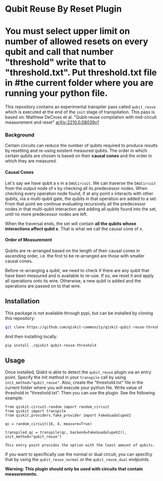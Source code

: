 # Qubit Reuse By Reset Plugin
# You must select upper limit on number of allowed resets on every qubit and call that number "threshold" write that to "threshold.txt". Put threshold.txt file in #the current folder where you are running your python file.

This repository contains an experimental transpiler pass called `qubit_reuse` which is executed at the end of the `init` stage of transpilation. This pass is based on: Matthew DeCross et al. "Qubit-reuse compilation with mid-circuit measurement and reset" [arXiv:2210.0.08039v1](https://arxiv.org/abs/2210.08039v1)

### Background

Certain circuits can reduce the number of qubits required to produce results by resetting and re-using existent measured qubits. The order in which certain qubits are chosen is based on their **causal cones** and the order in which they are measured.

#### Causal Cones

Let's say we have qubit a x in a `DAGCircuit`. We can traverse the `DAGCircuit` from the output node of x by checking all its predecessor nodes. When checking every operation node found, if at any point x interacts with other qubits, via a multi-qubit gate, the qubits in that operation are added to a set. From that point we continue evaluating recursively all the predecessor nodes in that multi-qubit interaction and adding all qubits found into the set, until no more predecessor nodes are left. 

When the traversal ends, the set will contain **all the qubits whose interactions affect qubit x**. That is what we call the causal cone of x.

#### Order of Measurement

Qubits are re-arranged based on the length of their causal cones in ascending order, i.e. the first to be re-arranged are those with smaller causal cones. 

Before re-arranging a qubit, we need to check if there are any qubit that have been measured and is available to re-use. If so, we reset it and apply all operations onto its wire. Otherwise, a new qubit is added and the operations are passed on to that wire.

## Installation

This package is not available through pypi, but can be installed by cloning this repository:

```zsh
git clone https://github.com/qiskit-community/qiskit-qubit-reuse-threshold
```
And then installing locally:

```zsh
pip install ./qiskit-qubit-reuse-threshold
```


## Usage

Once installed, Qiskit is able to detect the `qubit_reuse` plugin via an entry point.  Specify the init method in your `transpile` call by using `init_method="qubit_reuse"`. Also, create the "threshold.txt" file in the current folder where you will execute your python file. Write value of threshold in "threshold.txt". Then you can use the plugin. See the following example:

```py3
from qiskit.circuit.random import random_circuit
from qiskit import transpile
from qiskit.providers.fake_provider import FakeGuadalupeV2

qc = random_circuit(16, 4, measure=True)

transpiled_qc = transpile(qc, backend=FakeGuadalupeV2(), init_method="qubit_reuse")
```
```
This entry point provides the option with the least amount of qubits.
```
If you want to specifically use the normal or dual circuit, you can specifcy that by using the `qubit_reuse_normal` or the `qubit_reuse_dual` endpoints.

**Warning: This plugin should only be used with circuits that contain measurements.**
